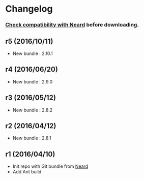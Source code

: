 # Changelog

### [Check compatibility with Neard](https://github.com/crazy-max/neard/wiki/toolGit#latest) before downloading.

## r5 (2016/10/11)

* New bundle : 2.10.1

## r4 (2016/06/20)

* New bundle : 2.9.0

## r3 (2016/05/12)

* New bundle : 2.8.2

## r2 (2016/04/12)

* New bundle : 2.8.1

## r1 (2016/04/10)

* Init repo with Git bundle from [Neard](https://github.com/crazy-max/neard)
* Add Ant build
